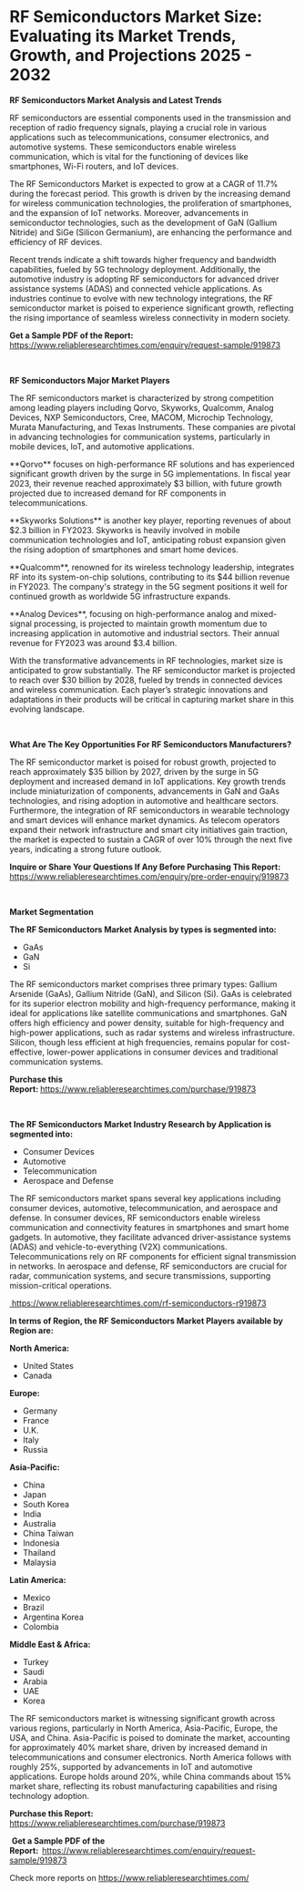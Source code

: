 <p><h1>RF Semiconductors Market Size: Evaluating its Market Trends, Growth, and Projections 2025 - 2032</h1></p><p><strong>RF Semiconductors Market Analysis and Latest Trends</strong></p>
<p><p>RF semiconductors are essential components used in the transmission and reception of radio frequency signals, playing a crucial role in various applications such as telecommunications, consumer electronics, and automotive systems. These semiconductors enable wireless communication, which is vital for the functioning of devices like smartphones, Wi-Fi routers, and IoT devices.</p><p>The RF Semiconductors Market is expected to grow at a CAGR of 11.7% during the forecast period. This growth is driven by the increasing demand for wireless communication technologies, the proliferation of smartphones, and the expansion of IoT networks. Moreover, advancements in semiconductor technologies, such as the development of GaN (Gallium Nitride) and SiGe (Silicon Germanium), are enhancing the performance and efficiency of RF devices.</p><p>Recent trends indicate a shift towards higher frequency and bandwidth capabilities, fueled by 5G technology deployment. Additionally, the automotive industry is adopting RF semiconductors for advanced driver assistance systems (ADAS) and connected vehicle applications. As industries continue to evolve with new technology integrations, the RF semiconductor market is poised to experience significant growth, reflecting the rising importance of seamless wireless connectivity in modern society.</p></p>
<p><strong>Get a Sample PDF of the Report:&nbsp;</strong> <a href="https://www.reliableresearchtimes.com/enquiry/request-sample/919873?utm_campaign=2175&utm_medium=2&utm_source=Github&utm_content=ia&utm_term=11022025&utm_id=rf-semiconductors">https://www.reliableresearchtimes.com/enquiry/request-sample/919873</a></p>
<p>&nbsp;</p>
<p><strong>RF Semiconductors Major Market Players</strong></p>
<p><p>The RF semiconductors market is characterized by strong competition among leading players including Qorvo, Skyworks, Qualcomm, Analog Devices, NXP Semiconductors, Cree, MACOM, Microchip Technology, Murata Manufacturing, and Texas Instruments. These companies are pivotal in advancing technologies for communication systems, particularly in mobile devices, IoT, and automotive applications.</p><p>**Qorvo** focuses on high-performance RF solutions and has experienced significant growth driven by the surge in 5G implementations. In fiscal year 2023, their revenue reached approximately $3 billion, with future growth projected due to increased demand for RF components in telecommunications.</p><p>**Skyworks Solutions** is another key player, reporting revenues of about $2.3 billion in FY2023. Skyworks is heavily involved in mobile communication technologies and IoT, anticipating robust expansion given the rising adoption of smartphones and smart home devices.</p><p>**Qualcomm**, renowned for its wireless technology leadership, integrates RF into its system-on-chip solutions, contributing to its $44 billion revenue in FY2023. The company's strategy in the 5G segment positions it well for continued growth as worldwide 5G infrastructure expands.</p><p>**Analog Devices**, focusing on high-performance analog and mixed-signal processing, is projected to maintain growth momentum due to increasing application in automotive and industrial sectors. Their annual revenue for FY2023 was around $3.4 billion.</p><p>With the transformative advancements in RF technologies, market size is anticipated to grow substantially. The RF semiconductor market is projected to reach over $30 billion by 2028, fueled by trends in connected devices and wireless communication. Each player’s strategic innovations and adaptations in their products will be critical in capturing market share in this evolving landscape.</p></p>
<p>&nbsp;</p>
<p><strong>What Are The Key Opportunities For RF Semiconductors Manufacturers?</strong></p>
<p><p>The RF semiconductor market is poised for robust growth, projected to reach approximately $35 billion by 2027, driven by the surge in 5G deployment and increased demand in IoT applications. Key growth trends include miniaturization of components, advancements in GaN and GaAs technologies, and rising adoption in automotive and healthcare sectors. Furthermore, the integration of RF semiconductors in wearable technology and smart devices will enhance market dynamics. As telecom operators expand their network infrastructure and smart city initiatives gain traction, the market is expected to sustain a CAGR of over 10% through the next five years, indicating a strong future outlook.</p></p>
<p><strong>Inquire or Share Your Questions If Any Before Purchasing This Report:</strong> <a href="https://www.reliableresearchtimes.com/enquiry/pre-order-enquiry/919873?utm_campaign=2175&utm_medium=2&utm_source=Github&utm_content=ia&utm_term=11022025&utm_id=rf-semiconductors">https://www.reliableresearchtimes.com/enquiry/pre-order-enquiry/919873</a></p>
<p>&nbsp;</p>
<p><strong>Market Segmentation</strong></p>
<p><strong>The RF Semiconductors Market Analysis by types is segmented into:</strong></p>
<p><ul><li>GaAs</li><li>GaN</li><li>Si</li></ul></p>
<p><p>The RF semiconductors market comprises three primary types: Gallium Arsenide (GaAs), Gallium Nitride (GaN), and Silicon (Si). GaAs is celebrated for its superior electron mobility and high-frequency performance, making it ideal for applications like satellite communications and smartphones. GaN offers high efficiency and power density, suitable for high-frequency and high-power applications, such as radar systems and wireless infrastructure. Silicon, though less efficient at high frequencies, remains popular for cost-effective, lower-power applications in consumer devices and traditional communication systems.</p></p>
<p><strong>Purchase this Report:&nbsp;</strong><a href="https://www.reliableresearchtimes.com/purchase/919873?utm_campaign=2175&utm_medium=2&utm_source=Github&utm_content=ia&utm_term=11022025&utm_id=rf-semiconductors">https://www.reliableresearchtimes.com/purchase/919873</a></p>
<p>&nbsp;</p>
<p><strong>The RF Semiconductors Market Industry Research by Application is segmented into:</strong></p>
<p><ul><li>Consumer Devices</li><li>Automotive</li><li>Telecommunication</li><li>Aerospace and Defense</li></ul></p>
<p><p>The RF semiconductors market spans several key applications including consumer devices, automotive, telecommunication, and aerospace and defense. In consumer devices, RF semiconductors enable wireless communication and connectivity features in smartphones and smart home gadgets. In automotive, they facilitate advanced driver-assistance systems (ADAS) and vehicle-to-everything (V2X) communications. Telecommunications rely on RF components for efficient signal transmission in networks. In aerospace and defense, RF semiconductors are crucial for radar, communication systems, and secure transmissions, supporting mission-critical operations.</p></p>
<p><a href="https://www.reliableresearchtimes.com/rf-semiconductors-r919873?utm_campaign=2175&utm_medium=2&utm_source=Github&utm_content=ia&utm_term=11022025&utm_id=rf-semiconductors">&nbsp;https://www.reliableresearchtimes.com/rf-semiconductors-r919873</a></p>
<p><strong>In terms of Region, the RF Semiconductors Market Players available by Region are:</strong></p>
<p>
    <p> <strong> North America: </strong>
        <ul>
            <li>United States</li>
            <li>Canada</li>
        </ul>
        </p> 
    <p> <strong> Europe: </strong>
        <ul>
            <li>Germany</li>
            <li>France</li>
            <li>U.K.</li>
            <li>Italy</li>
            <li>Russia</li>
        </ul>
        </p> 
    <p> <strong> Asia-Pacific: </strong>
        <ul>
            <li>China</li>
            <li>Japan</li>
            <li>South Korea</li>
            <li>India</li>
            <li>Australia</li>
            <li>China Taiwan</li>
            <li>Indonesia</li>
            <li>Thailand</li>
            <li>Malaysia</li>
        </ul>
        </p> 
    <p> <strong> Latin America: </strong>
        <ul>
            <li>Mexico</li>
            <li>Brazil</li>
            <li>Argentina Korea</li>
            <li>Colombia</li>
        </ul>
        </p> 
    <p> <strong> Middle East & Africa: </strong>
        <ul>
            <li>Turkey</li>
            <li>Saudi</li>
            <li>Arabia</li>
            <li>UAE</li>
            <li>Korea</li>
        </ul>
    </p>
    </p>
<p><p>The RF semiconductors market is witnessing significant growth across various regions, particularly in North America, Asia-Pacific, Europe, the USA, and China. Asia-Pacific is poised to dominate the market, accounting for approximately 40% market share, driven by increased demand in telecommunications and consumer electronics. North America follows with roughly 25%, supported by advancements in IoT and automotive applications. Europe holds around 20%, while China commands about 15% market share, reflecting its robust manufacturing capabilities and rising technology adoption.</p></p>
<p><strong>Purchase this Report: </strong><a href="https://www.reliableresearchtimes.com/purchase/919873?utm_campaign=2175&utm_medium=2&utm_source=Github&utm_content=ia&utm_term=11022025&utm_id=rf-semiconductors">https://www.reliableresearchtimes.com/purchase/919873</a></p>
<p>&nbsp;<strong>Get a Sample PDF of the Report:&nbsp;&nbsp;</strong><a href="https://www.reliableresearchtimes.com/enquiry/request-sample/919873?utm_campaign=2175&utm_medium=2&utm_source=Github&utm_content=ia&utm_term=11022025&utm_id=rf-semiconductors">https://www.reliableresearchtimes.com/enquiry/request-sample/919873</a></p>
<p><strong></strong></p>
<p>Check more reports on <a href="https://www.reliableresearchtimes.com/?utm_campaign=2175&utm_medium=2&utm_source=Github&utm_content=ia&utm_term=11022025&utm_id=rf-semiconductors">https://www.reliableresearchtimes.com/</a></p>